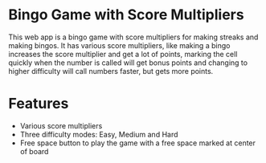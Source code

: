 # Bingo Game with Score Multipliers

This web app is a bingo game with score multipliers for making streaks and making bingos.
It has various score multipliers, like making a bingo increases the score multiplier and get a lot of points,
marking the cell quickly when the number is called will get bonus points and changing to higher difficulty
will call numbers faster,
but gets more points.

# Features 

- Various score multipliers
- Three difficulty modes: Easy, Medium and Hard
- Free space button to play the game with a free space marked at center of board